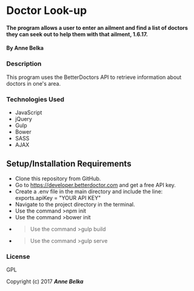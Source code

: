# Doctor Look-up

#### The program allows a user to enter an ailment and find a list of doctors they can seek out to help them with that ailment, 1.6.17.

#### By **Anne Belka**

### Description
This program uses the BetterDoctors API to retrieve information about doctors in one's area.

### Technologies Used

* JavaScript
* jQuery
* Gulp
* Bower
* SASS
* AJAX

## Setup/Installation Requirements
* Clone this repository from GitHub.
* Go to https://developer.betterdoctor.com and get a free API key.
* Create a .env file in the main directory and include the line: exports.apiKey = "YOUR API KEY"
* Navigate to the project directory in the terminal.
* Use the command >npm init
* Use the command >bower init
* >Use the command >gulp build
* >Use the command >gulp serve

### License

GPL

Copyright (c) 2017 **_Anne Belka_**
